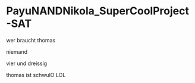 # PayuNANDNikola_SuperCoolProject-SAT
wer braucht thomas

niemand

vier und dreissig

thomas ist schwulO
LOL